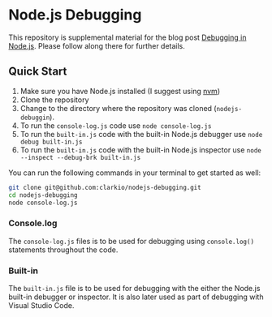 # Node.js Debugging
This repository is supplemental material for the blog post [Debugging in Node.js](https://www.clarkio.com/2017/04/25/debugging-in-nodejs/). Please follow along there for further details.

## Quick Start
1. Make sure you have Node.js installed (I suggest using [nvm](https://github.com/creationix/nvm))
2. Clone the repository
3. Change to the directory where the repository was cloned (`nodejs-debuggin`).
4. To run the `console-log.js` code use `node console-log.js`
5. To run the `built-in.js` code with the built-in Node.js debugger use `node debug built-in.js`
6. To run the `built-in.js` code with the built-in Node.js inspector use `node --inspect --debug-brk built-in.js`

You can run the following commands in your terminal to get started as well:
```bash
git clone git@github.com:clarkio/nodejs-debugging.git
cd nodejs-debugging
node console-log.js
```

### Console.log
The `console-log.js` files is to be used for debugging using `console.log()` statements throughout the code.

### Built-in
The `built-in.js` file is to be used for debugging with the either the Node.js built-in debugger or inspector. It is also later used as part of debugging with Visual Studio Code.
